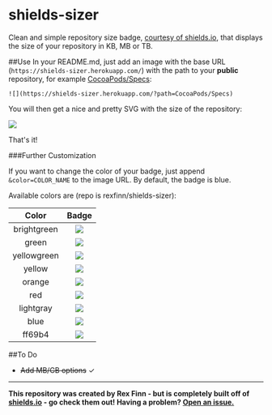 shields-sizer
=============
Clean and simple repository size badge, [courtesy of shields.io](https://github.com/badges/shields), that displays the size of your repository in KB, MB or TB.

##Use
In your README.md, just add an image with the base URL (`https://shields-sizer.herokuapp.com/`) with the path to your **public** repository, for example [CocoaPods/Specs](https://github.com/CocoaPods/Specs):

```
![](https://shields-sizer.herokuapp.com/?path=CocoaPods/Specs)
```

You will then get a nice and pretty SVG with the size of the repository:

![](http://shields-sizer.herokuapp.com/?path=CocoaPods/Specs)

That's it!

###Further Customization

If you want to change the color of your badge, just append `&color=COLOR_NAME` to the image URL.  By default, the badge is blue.

Available colors are (repo is rexfinn/shields-sizer):

| Color         | Badge                                                                                  |
|:-------------:|:--------------------------------------------------------------------------------------:|
| brightgreen   | ![](https://shields-sizer.herokuapp.com/?path=rexfinn/shields-sizer&color=brightgreen) |
| green         | ![](https://shields-sizer.herokuapp.com/?path=rexfinn/shields-sizer&color=green)       |
| yellowgreen   | ![](https://shields-sizer.herokuapp.com/?path=rexfinn/shields-sizer&color=yellowgreen) |
| yellow        | ![](https://shields-sizer.herokuapp.com/?path=rexfinn/shields-sizer&color=yellow)      |
| orange        | ![](https://shields-sizer.herokuapp.com/?path=rexfinn/shields-sizer&color=orange)      |
| red           | ![](https://shields-sizer.herokuapp.com/?path=rexfinn/shields-sizer&color=red)         |
| lightgray     | ![](https://shields-sizer.herokuapp.com/?path=rexfinn/shields-sizer&color=lightgray)   |
| blue          | ![](https://shields-sizer.herokuapp.com/?path=rexfinn/shields-sizer&color=blue)        |
| ff69b4        | ![](https://shields-sizer.herokuapp.com/?path=rexfinn/shields-sizer&color=ff69b4)      |

##To Do
- ~~Add MB/GB options~~ &#x2713;


------

**This repository was created by Rex Finn - but is completely built off of [shields.io](https://github.com/badges/shields) - go check them out!  Having a problem?  [Open an issue.](https://github.com/rexfinn/shields-sizer/issues)**
